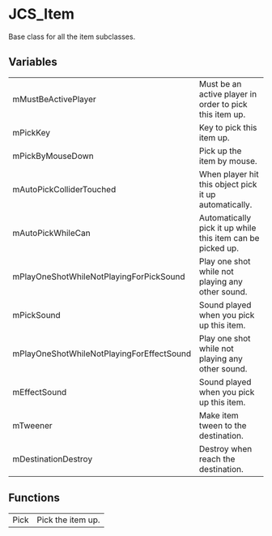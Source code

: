 # JCS_Item

Base class for all the item subclasses.


## Variables

<table>
  <tr>
    <td>mMustBeActivePlayer</td>
    <td>Must be an active player in order to pick this item up.</td>
  </tr>
  <tr>
    <td>mPickKey</td>
    <td>Key to pick this item up.</td>
  </tr>
  <tr>
    <td>mPickByMouseDown</td>
    <td>Pick up the item by mouse.</td>
  </tr>
  <tr>
    <td>mAutoPickColliderTouched</td>
    <td>When player hit this object pick it up automatically.</td>
  </tr>
  <tr>
    <td>mAutoPickWhileCan</td>
    <td>Automatically pick it up while this item can be picked up.</td>
  </tr>
  <tr>
    <td>mPlayOneShotWhileNotPlayingForPickSound</td>
    <td>Play one shot while not playing any other sound.</td>
  </tr>
  <tr>
    <td>mPickSound</td>
    <td>Sound played when you pick up this item.</td>
  </tr>
  <tr>
    <td>mPlayOneShotWhileNotPlayingForEffectSound</td>
    <td>Play one shot while not playing any other sound.</td>
  </tr>
  <tr>
    <td>mEffectSound</td>
    <td>Sound played when you pick up this item.</td>
  </tr>
  <tr>
    <td>mTweener</td>
    <td>Make item tween to the destination.</td>
  </tr>
  <tr>
    <td>mDestinationDestroy</td>
    <td>Destroy when reach the destination.</td>
  </tr>
</table>

## Functions

<table>
  <tr>
    <td>Pick</td>
    <td>Pick the item up.</td>
  </tr>
</table>
